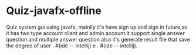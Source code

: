 # Quiz-javafx-offline
Quiz system gui using javafx, mainlly it's have sign up and sign in future,so it has two type account client and admin account.it support single answer question and multiple answer question also it's generate result file that save the degree of user .   #(ide -- intellij).e .  #(ide -- intellij).
